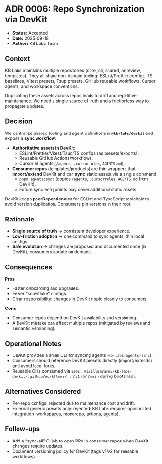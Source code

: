 # ADR 0006: Repo Synchronization via DevKit

- **Status:** Accepted
- **Date:** 2025-09-18
- **Author:** KB Labs Team

## Context
KB Labs maintains multiple repositories (core, cli, shared, ai-review, templates). They all share non-domain tooling: ESLint/Prettier configs, TS baselines, Vitest presets, Tsup presets, GitHub reusable workflows, Cursor agents, and workspace conventions.

Duplicating these assets across repos leads to drift and repetitive maintenance. We need a single source of truth and a frictionless way to propagate updates.

## Decision
We centralize shared tooling and agent definitions in **`@kb-labs/devkit`** and expose a **sync workflow**:

- **Authoritative assets in DevKit:**
  - ESLint/Prettier/Vitest/Tsup/TS configs (as presets/exports).
  - Reusable GitHub Actions/workflows.
  - Cursor AI agents (`/agents`, `.cursorrules`, `AGENTS.md`).
- **Consumer repos** (templates/products) are thin wrappers that **import/extend** DevKit and can **sync** static assets via a single command:
  - `pnpm agents:sync` (copies `/agents`, `.cursorrules`, `AGENTS.md` from DevKit).
  - Future sync entrypoints may cover additional static assets.

DevKit keeps **peerDependencies** for ESLint and TypeScript toolchain to avoid version duplication. Consumers pin versions in their root.

## Rationale
- **Single source of truth** → consistent developer experience.
- **Low-friction adoption** → one command to sync agents; thin local configs.
- **Safe evolution** → changes are proposed and documented once (in DevKit), consumers update on demand.

## Consequences
**Pros**
- Faster onboarding and upgrades.
- Fewer “snowflake” configs.
- Clear responsibility: changes in DevKit ripple cleanly to consumers.

**Cons**
- Consumer repos depend on DevKit availability and versioning.
- A DevKit mistake can affect multiple repos (mitigated by reviews and semantic versioning).

## Operational Notes
- DevKit provides a small CLI for syncing agents (`kb-labs-agents-sync`).
- Consumers should reference DevKit presets directly (import/extends) and avoid local forks.
- Reusable CI is consumed via `uses: KirillBaranov/kb-labs-devkit/.github/workflows/...@v1` (or `@main` during bootstrap).

## Alternatives Considered
- Per-repo configs: rejected due to maintenance cost and drift.
- External generic presets only: rejected; KB Labs requires opinionated integration (workspaces, monorepo, actions, agents).

## Follow-ups
- Add a “sync-all” CI job to open PRs in consumer repos when DevKit changes require updates.
- Document versioning policy for DevKit (tags v1/v2 for reusable workflows).
